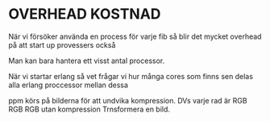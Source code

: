 # OVERHEAD KOSTNAD
När vi försöker använda en process för varje fib så blir det mycket overhead på att start up  provessers också

Man kan bara hantera ett visst antal processor.

När vi startar erlang så vet frågar vi hur  många cores som finns sen delas alla erlang proccessor mellan dessa


ppm körs på bilderna för att undvika kompression.
DVs varje rad är RGB RGB RGB utan kompression
Trnsformera en bild.
